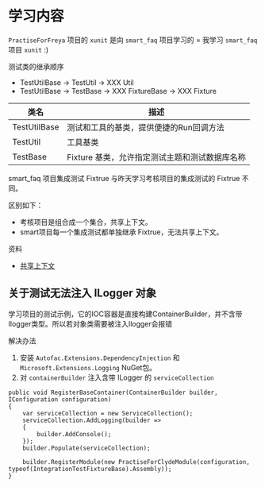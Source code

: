 # 学习内容
`PractiseForFreya` 项目的 `xunit` 是向 `smart_faq` 项目学习的 = 我学习 `smart_faq` 项目 `xunit` :)

测试类的继承顺序
- TestUtilBase -> TestUtil -> XXX Util
- TestUtilBase -> TestBase -> XXX FixtureBase -> XXX Fixture

| 类名         | 描述                                       |
| ------------ | ------------------------------------------ |
| TestUtilBase | 测试和工具的基类，提供便捷的Run回调方法    |
| TestUtil     | 工具基类                                   |
| TestBase     | Fixture 基类，允许指定测试主题和测试数据库名称 |

smart_faq 项目集成测试 Fixtrue 与昨天学习考核项目的集成测试的 Fixtrue 不同。

区别如下：
- 考核项目是组合成一个集合，共享上下文。
- smart项目每一个集成测试都单独继承 Fixtrue，无法共享上下文。

资料
- [共享上下文](https://xunit.net/docs/shared-context)

## 关于测试无法注入 ILogger 对象
学习项目的测试示例，它的IOC容器是直接构建ContainerBuilder，并不含带Ilogger类型。所以若对象类需要被注入Ilogger会报错

解决办法
1. 安装 `Autofac.Extensions.DependencyInjection` 和 `Microsoft.Extensions.Logging` NuGet包。
2. 对 `containerBuilder` 注入含带 ILogger 的 `serviceCollection`
```
public void RegisterBaseContainer(ContainerBuilder builder, IConfiguration configuration)  
{  
    var serviceCollection = new ServiceCollection();  
    serviceCollection.AddLogging(builder =>  
    {  
        builder.AddConsole();  
    });
    builder.Populate(serviceCollection); 
     
    builder.RegisterModule(new PractiseForClydeModule(configuration, typeof(IntegrationTestFixtureBase).Assembly));  
}
```